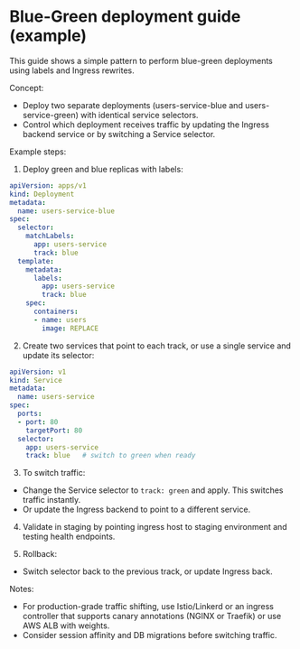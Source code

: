 # Blue-Green deployment guide (example)

This guide shows a simple pattern to perform blue-green deployments using labels and Ingress rewrites.

Concept:
- Deploy two separate deployments (users-service-blue and users-service-green) with identical service selectors.
- Control which deployment receives traffic by updating the Ingress backend service or by switching a Service selector.

Example steps:

1. Deploy green and blue replicas with labels:

```yaml
apiVersion: apps/v1
kind: Deployment
metadata:
  name: users-service-blue
spec:
  selector:
    matchLabels:
      app: users-service
      track: blue
  template:
    metadata:
      labels:
        app: users-service
        track: blue
    spec:
      containers:
      - name: users
        image: REPLACE
```

2. Create two services that point to each track, or use a single service and update its selector:

```yaml
apiVersion: v1
kind: Service
metadata:
  name: users-service
spec:
  ports:
  - port: 80
    targetPort: 80
  selector:
    app: users-service
    track: blue   # switch to green when ready
```

3. To switch traffic:
- Change the Service selector to `track: green` and apply. This switches traffic instantly.
- Or update the Ingress backend to point to a different service.

4. Validate in staging by pointing ingress host to staging environment and testing health endpoints.

5. Rollback:
- Switch selector back to the previous track, or update Ingress back.

Notes:
- For production-grade traffic shifting, use Istio/Linkerd or an ingress controller that supports canary annotations (NGINX or Traefik) or use AWS ALB with weights.
- Consider session affinity and DB migrations before switching traffic.
